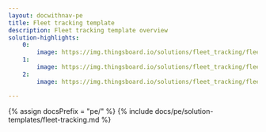 ```yaml
---
layout: docwithnav-pe
title: Fleet tracking template
description: Fleet tracking template overview
solution-highlights:
    0:
        image: https://img.thingsboard.io/solutions/fleet_tracking/fleet-tracking-1.png
    1:
        image: https://img.thingsboard.io/solutions/fleet_tracking/fleet-tracking-2.png
    2:
        image: https://img.thingsboard.io/solutions/fleet_tracking/fleet-tracking-3.png

---
```


{% assign docsPrefix = "pe/" %}
{% include docs/pe/solution-templates/fleet-tracking.md %}